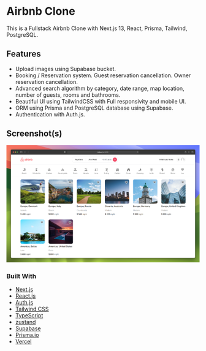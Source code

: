 # Airbnb Clone

This is a Fullstack Airbnb Clone with Next.js 13, React, Prisma, Tailwind, PostgreSQL.

## Features

- Upload images using Supabase bucket.
- Booking / Reservation system. Guest reservation cancellation. Owner reservation cancellation.
- Advanced search algorithm by category, date range, map location, number of guests, rooms and bathrooms.
- Beautiful UI using TailwindCSS with Full responsivity and mobile UI.
- ORM using Prisma and PostgreSQL database using Supabase.
- Authentication with Auth.js.

## Screenshot(s)

![Screenshot 1](Documentation/home-page-screenshot.jpg 'Home Page Screenshot')

### Built With

- [Next.js](https://nextjs.org/)
- [React.js](https://reactjs.org/)
- [Auth.js](https://authjs.dev/)
- [Tailwind CSS](https://tailwindcss.com/)
- [TypeScript](https://www.typescriptlang.org/)
- [zustand](https://zustand-demo.pmnd.rs/)
- [Supabase](https://supabase.com/)
- [Prisma.io](https://prisma.io/)
- [Vercel](https://vercel.com/)
